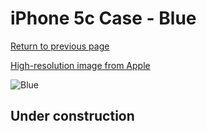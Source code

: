 # iPhone 5c Case - Blue

[Return to previous page](/iphone_5c)

[High-resolution image from Apple](https://store.storeimages.cdn-apple.com/8756/as-images.apple.com/is/MF035?wid=4500&hei=4500&fmt=png)

<div style="width: 512px"><img src="/almost_uncompressed/MF035.webp" alt="Blue"></div>

## Under construction
